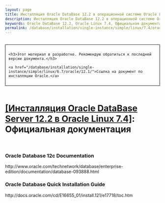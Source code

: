 ```yaml
---
layout: page
title: Инсталляция Oracle DataBase 12.2 в операционной системе Oracle Linux 7.4 - Официальная документация
description: Инсталляция Oracle DataBase 12.2 в операционной системе Oracle Linux 7.4 - Официальная документация
keywords: Oracle DataBase 12.2, Oracle Linux 7.4, Официальная документация
permalink: /database/installation/single-instance/simple/linux/7.4/oracle/12.2/docs/
---
```


<br/>

<div style="padding:10px; border:thin solid black;">

	<h3>Этот материал в разработке. Рекомендую обратиться к последней версии документа.</h3>

    <a href="/database/installation/single-instance/simple/linux/6.7/oracle/12.1/">Ссылка на документ по инсталляции Oracle.</a>

</div>

<br/>

# <a href="/database/installation/single-instance/simple/linux/7.4/oracle/12.2/">[Инсталляция Oracle DataBase Server 12.2 в Oracle Linux 7.4]</a>: Официальная документация

<br/>

<h3>Oracle Database 12c Documentation</h3>
http://www.oracle.com/technetwork/database/enterprise-edition/documentation/database-093888.html

<h3>Oracle Database Quick Installation Guide</h3>
http://docs.oracle.com/cd/E16655_01/install.121/e17718/toc.htm
